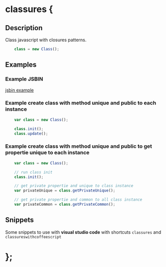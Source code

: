 # classures {

## Description

Class javascript with closures patterns.

```javascript
    class = new Class();
```

## Examples

### Example JSBIN

[jsbin example](http://jsbin.com/iZinIqO/20/edit?html,js,output)

### Example create class with method unique and public to each instance

```javascript
    var class = new Class();

    class.init();
    class.update();
```

### Example create class with method unique and public to get propertie unique to each instance

```javascript
    var class = new Class();

	// run class init
    class.init();

	// get private propertie and unique to class instance
    var privateUnique = class.getPrivateUnique();

    // get private propertie and common to all class instance
    var privateCommon = class.getPrivateCommon();
```

## Snippets

Some snippets to use with **visual studio code** with shortcuts `classures` and `classureswithcoffeescript`

# };
